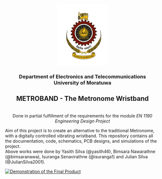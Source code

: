 <div align="center">  
    <img height="200" src="./Documentation/EN1190 - Critical Analysis_ Metroband/logo.png">
    <h3>Department of Electronics and Telecommunications<br>University of Moratuwa</h3>
    <h2> METROBAND - The Metronome Wristband</h2><br>Done in partial fulfillment of the requirements for the module <i>EN 1190 Engineering Design Project</i>
</div>

Aim of this project is to create an alternative to the traditional Metronome, with a digitally controlled vibrating wristband. This repository contains all the documentation, code, schematics, PCB designs, and simulations of the project.
<br>Above works were done by Yasith Silva (@yasith46), Bimsara Nawarathne (@bimsaranawa), Isuranga Senavirathne (@isuranga1) and Julian Silva (@JulianSilva2001).

[![Demonstration of the Final Product](https://img.youtube.com/vi/N5GJq5FccDs/0.jpg)](https://www.youtube.com/watch?v=N5GJq5FccDs)
